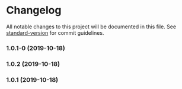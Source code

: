 # Changelog

All notable changes to this project will be documented in this file. See [standard-version](https://github.com/conventional-changelog/standard-version) for commit guidelines.

### 1.0.1-0 (2019-10-18)

### 1.0.2 (2019-10-18)

### 1.0.1 (2019-10-18)

